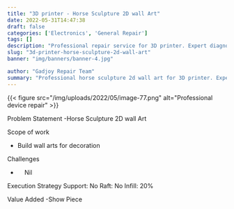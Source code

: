 ```yaml
---
title: "3D printer - Horse Sculpture 2D wall Art"
date: 2022-05-31T14:47:38
draft: false
categories: ['Electronics', 'General Repair']
tags: []
description: "Professional repair service for 3D printer. Expert diagnosis and quality repairs in Bangalore."
slug: "3d-printer-horse-sculpture-2d-wall-art"
banner: "img/banners/banner-4.jpg"

author: "Gadjoy Repair Team"
summary: "Professional horse sculpture 2d wall art for 3D printer. Expert technicians, quality parts, warranty included."
---
```


{{< figure src="/img/uploads/2022/05/image-77.png" alt="Professional device repair" >}}

Problem Statement -Horse Sculpture 2D wall Art

Scope of work

- Build wall arts for decoration

Challenges

- &nbsp;&nbsp;&nbsp; Nil

Execution Strategy Support: No Raft: No Infill: 20% 

Value Added -Show Piece